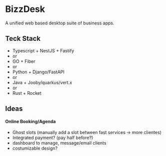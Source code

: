 # BizzDesk

A unified web based desktop suite of business apps.

## Teck Stack
- Typescript + NestJS + Fastify
- or
- GO + Fiber
- or
- Python + Django/FastAPI
- or
- Java + Jooby/quarkus/vert.x
- or
- Rust + Rocket

## Ideas

#### Online Booking/Agenda
- Ghost slots (manually add a slot between fast services -> more clientes)
- Integrated payment? (pay half before?)
- dashboard to manage, message/email clients
- costumizable design?
